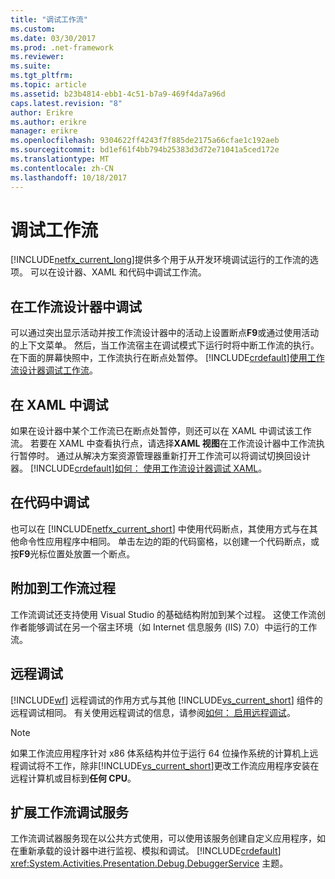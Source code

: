 ```yaml
---
title: "调试工作流"
ms.custom: 
ms.date: 03/30/2017
ms.prod: .net-framework
ms.reviewer: 
ms.suite: 
ms.tgt_pltfrm: 
ms.topic: article
ms.assetid: b23b4814-ebb1-4c51-b7a9-469f4da7a96d
caps.latest.revision: "8"
author: Erikre
ms.author: erikre
manager: erikre
ms.openlocfilehash: 9304622ff4243f7f885de2175a66cfae1c192aeb
ms.sourcegitcommit: bd1ef61f4bb794b25383d3d72e71041a5ced172e
ms.translationtype: MT
ms.contentlocale: zh-CN
ms.lasthandoff: 10/18/2017
---
```

# <a name="debugging-workflows"></a>调试工作流
[!INCLUDE[netfx_current_long](../../../includes/netfx-current-long-md.md)]提供多个用于从开发环境调试运行的工作流的选项。 可以在设计器、XAML 和代码中调试工作流。  
  
## <a name="debugging-in-the-workflow-designer"></a>在工作流设计器中调试  
 可以通过突出显示活动并按工作流设计器中的活动上设置断点**F9**或通过使用活动的上下文菜单。 然后，当工作流宿主在调试模式下运行时将中断工作流的执行。 在下面的屏幕快照中，工作流执行在断点处暂停。 [!INCLUDE[crdefault](../../../includes/crdefault-md.md)][使用工作流设计器调试工作流](/visualstudio/workflow-designer/debugging-workflows-with-the-workflow-designer)。  
  
## <a name="debugging-in-xaml"></a>在 XAML 中调试  
 如果在设计器中某个工作流已在断点处暂停，则还可以在 XAML 中调试该工作流。 若要在 XAML 中查看执行点，请选择**XAML 视图**在工作流设计器中工作流执行暂停时。 通过从解决方案资源管理器重新打开工作流可以将调试切换回设计器。 [!INCLUDE[crdefault](../../../includes/crdefault-md.md)][如何： 使用工作流设计器调试 XAML](/visualstudio/workflow-designer/how-to-debug-xaml-with-the-workflow-designer)。  
  
## <a name="debugging-in-code"></a>在代码中调试  
 也可以在 [!INCLUDE[netfx_current_short](../../../includes/netfx-current-short-md.md)] 中使用代码断点，其使用方式与在其他命令性应用程序中相同。 单击左边的距的代码窗格，以创建一个代码断点，或按**F9**光标位置处放置一个断点。  
  
## <a name="attaching-to-a-workflow-process"></a>附加到工作流过程  
 工作流调试还支持使用 Visual Studio 的基础结构附加到某个过程。 这使工作流创作者能够调试在另一个宿主环境（如 Internet 信息服务 (IIS) 7.0）中运行的工作流。  
  
## <a name="remote-debugging"></a>远程调试  
 [!INCLUDE[wf](../../../includes/wf-md.md)] 远程调试的作用方式与其他 [!INCLUDE[vs_current_short](../../../includes/vs-current-short-md.md)] 组件的远程调试相同。 有关使用远程调试的信息，请参阅[如何： 启用远程调试](http://go.microsoft.com/fwlink/?LinkId=196257)。  
  
> [!NOTE]
>  如果工作流应用程序针对 x86 体系结构并位于运行 64 位操作系统的计算机上远程调试将不工作，除非[!INCLUDE[vs_current_short](../../../includes/vs-current-short-md.md)]更改工作流应用程序安装在远程计算机或目标到**任何 CPU**。  
  
## <a name="extending-the-workflow-debugging-service"></a>扩展工作流调试服务  
 工作流调试器服务现在以公共方式使用，可以使用该服务创建自定义应用程序，如在重新承载的设计器中进行监视、模拟和调试。 [!INCLUDE[crdefault](../../../includes/crdefault-md.md)] <xref:System.Activities.Presentation.Debug.DebuggerService> 主题。
